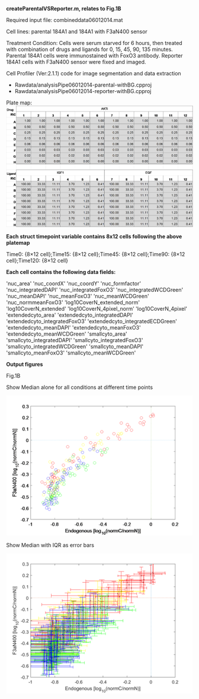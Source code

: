 ﻿**createParentalVSReporter.m, relates to Fig.1B**

Required input file: combineddata06012014.mat

Cell lines: parental 184A1 and 184A1 with F3aN400 sensor

Treatment Condition: Cells were serum starved for 6 hours, then treated
with combination of drugs and ligands for 0, 15, 45, 90, 135 minutes.
Parental 184A1 cells were immunostained with FoxO3 antibody. Reporter
184A1 cells with F3aN400 sensor were fixed and imaged.

Cell Profiler (Ver:2.1.1) code for image segmentation and data
extraction
  - Rawdata/analysisPipe06012014-parental-withBG.cpproj
  - Rawdata/analysisPipe06012014-reporter-withBG.cpproj

Plate map:
![](media/image1.png)


**Each struct timepoint variable contains 8x12 cells following the above
platemap**

Time0: {8×12 cell};Time15: {8×12 cell};Time45: {8×12 cell};Time90: {8×12
cell};Time120: {8×12 cell}

**Each cell contains the following data fields:**

'nuc\_area' 'nuc\_coordX' 'nuc\_coordY' 'nuc\_formfactor'
'nuc\_integratedDAPI' 'nuc\_integratedFoxO3' 'nuc\_integratedWCDGreen'
'nuc\_meanDAPI' 'nuc\_meanFoxO3' 'nuc\_meanWCDGreen'
'nuc\_normmeanFoxO3' 'log10CoverN\_extended\_norm'
'log10CoverN\_extended' 'log10CoverN\_4pixel\_norm'
'log10CoverN\_4pixel' 'extendedcyto\_area'
'extendedcyto\_integratedDAPI' 'extendedcyto\_integratedFoxO3'
'extendedcyto\_integratedECDGreen' 'extendedcyto\_meanDAPI'
'extendedcyto\_meanFoxO3' 'extendedcyto\_meanWCDGreen' 'smallcyto\_area'
'smallcyto\_integratedDAPI' 'smallcyto\_integratedFoxO3'
'smallcyto\_integratedWCDGreen' 'smallcyto\_meanDAPI'
'smallcyto\_meanFoxO3' 'smallcyto\_meanWCDGreen'

**Output figures**

Fig.1B

Show Median alone for all conditions at different time points

![](media/image2.png)

Show Median with IQR as error bars

![](media/image3.png)
